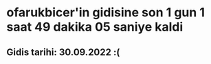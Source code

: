 # ofarukbicer'in gidisine son 1 gun 1 saat 49 dakika 05 saniye kaldi

## Gidis tarihi: 30.09.2022 :(
